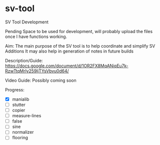 # sv-tool
SV Tool Development

Pending Space to be used for development, will probably upload the files once I have functions working.

Aim:
The main purpose of the SV tool is to help coordinate and simplify SV Additions
It may also help in generation of notes in future builds

Description/Guide:
https://docs.google.com/document/d/1OR2FX8MqANiqEu7k-RzwTtqMrly259ljTYsVbvu0d64/

Video Guide:
Possibly coming soon

Progress:
- [x] manialib
- [ ] stutter
- [ ] copier
- [ ] measure-lines
- [ ] false
- [ ] sine
- [ ] normalizer
- [ ] flooring
